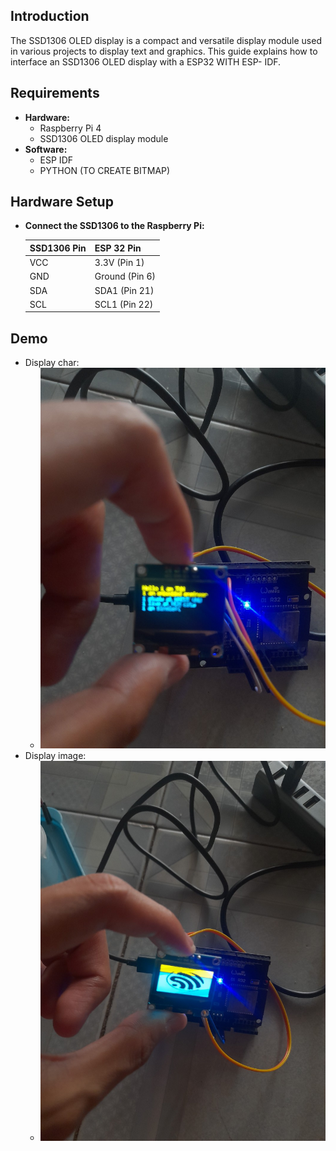 ## Introduction

The SSD1306 OLED display is a compact and versatile display module used in various projects to display text and graphics. This guide explains how to interface an SSD1306 OLED display with a ESP32 WITH ESP- IDF.

## Requirements

- **Hardware:**
  - Raspberry Pi 4
  - SSD1306 OLED display module
- **Software:**
  - ESP IDF
  - PYTHON (TO CREATE BITMAP)

## Hardware Setup

- **Connect the SSD1306 to the Raspberry Pi:**

   | SSD1306 Pin | ESP 32 Pin       |
   |-------------|------------------|
   | VCC         | 3.3V (Pin 1)     |
   | GND         | Ground (Pin 6)   |
   | SDA         | SDA1 (Pin 21)     |
   | SCL         | SCL1 (Pin 22)     |

## Demo
- Display char:
    - ![](char.jpg)
- Display image:
    - ![](img.jpg)





